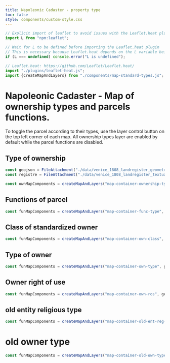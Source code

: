 ```yaml
---
title: Napoleonic Cadaster - property type
toc: false
style: components/custom-style.css
---
```


```js
// Explicit import of leaflet to avoid issues with the Leaflet.heat plugin
import L from "npm:leaflet";
```

```js
// Wait for L to be defined before importing the Leaflet.heat plugin
// This is necessary because Leaflet.heat depends on the L variable being defined
if (L === undefined) console.error("L is undefined");

// Leaflet.heat: https://github.com/Leaflet/Leaflet.heat/
import "./plugins/leaflet-heat.js";
import {createMapAndLayers} from "./components/map-standard-types.js";
```

# Napoleonic Cadaster - Map of ownership types and parcels functions.
To toggle the parcel according to their types, use the layer control button on the top left corner of each map. All ownership types layer are enabled by default while the parcel functions are disabled.

## Type of ownership

```js
const geojson = FileAttachment("./data/venice_1808_landregister_geometries.geojson").json();
const registre = FileAttachment("./data/venice_1808_landregister_textual_entries.json").json();
```

<div id="map-container-ownership-type" class="map-component"></div>

```js
const ownMapComponents = createMapAndLayers("map-container-ownership-type", geojson, registre, 'ownership_types', true);
```


## Functions of parcel
<div id="map-container-func-type" class="map-component"></div>

```js
const funMapComponents = createMapAndLayers("map-container-func-type", geojson, registre, 'qualities', false);
```


## Class of standardized owner
<div id="map-container-own-class" class="map-component"></div>

```js
const funMapComponents = createMapAndLayers("map-container-own-class", geojson, registre, 'owner_standardised_class', true);
```


## Type of owner
<div id="map-container-own-type" class="map-component"></div>

```js
const funMapComponents = createMapAndLayers("map-container-own-type", geojson, registre, 'owner_type', true);
```


## Owner right of use
<div id="map-container-own-ros" class="map-component"></div>

```js
const funMapComponents = createMapAndLayers("map-container-own-ros", geojson, registre, 'owner_right_of_use', false);
```


## old entity religious type
<div id="map-container-old-ent-reg-type" class="map-component"></div>

```js
const funMapComponents = createMapAndLayers("map-container-old-ent-reg-type", geojson, registre, 'old_religious_entity_type', true);
```

# old owner type

<div id="map-container-old-own-type" class="map-component"></div>

```js
const funMapComponents = createMapAndLayers("map-container-old-own-type", geojson, registre, 'old_owner_type', true);
```